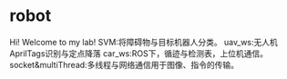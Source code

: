 # robot
Hi! Welcome to my lab!
SVM:将障碍物与目标机器人分类。
uav_ws:无人机AprilTags识别与定点降落
car_ws:ROS下，循迹与检测表，上位机通信。
socket&multiThread:多线程与网络通信用于图像、指令的传输。
